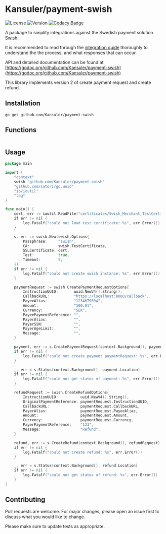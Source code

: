 # Kansuler/payment-swish

![License](https://img.shields.io/github/license/Kansuler/payment-swish) ![Version](https://img.shields.io/github/go-mod/go-version/Kansuler/payment-swish) [![Codacy Badge](https://app.codacy.com/project/badge/Grade/8be4b74cbfa74fb1bcc6b38bdba52aed)](https://www.codacy.com/gh/Kansuler/payment-swish/dashboard?utm_source=github.com&amp;utm_medium=referral&amp;utm_content=Kansuler/payment-swish&amp;utm_campaign=Badge_Grade)

A package to simplify integrations against the Swedish payment solution [Swish](https://www.swish.nu/).

It is recommended to read through the [integration guide](https://www.swish.nu/developer#swish-for-merchants) thoroughly to understand the the process, and what responses that can occur.

API and detailed documentation can be found at [https://godoc.org/github.com/Kansuler/payment-swish](https://godoc.org/github.com/Kansuler/payment-swish)

This library implements version 2 of create payment request and create refund.

## Installation

`go get github.com/Kansuler/payment-swish`

## Functions

```go

```

## Usage

```go
package main

import (
	"context"
	swish "github.com/Kansuler/payment-swish"
	"github.com/satori/go.uuid"
	"io/ioutil"
	"log"
)

func main() {
	cert, err := ioutil.ReadFile("certificates/Swish_Merchant_TestCertificate_1234679304.p12")
	if err != nil {
		log.Fatalf("could not load test certificate: %s", err.Error())
	}

	s, err := swish.New(swish.Options{
		Passphrase:     "swish",
		CA:             swish.TestCertificate,
		SSLCertificate: cert,
		Test:           true,
		Timeout:        5,
	})
	if err != nil {
		log.Fatalf("could not create swish instance: %s", err.Error())
	}

	paymentRequest := swish.CreatePaymentRequestOptions{
		InstructionUUID:       uuid.NewV4().String(),
		CallbackURL:           "https://localhost:8080/callback",
		PayeeAlias:            "1234679304",
		Amount:                "100.01",
		Currency:              "SEK",
		PayeePaymentReference: "",
		PayerAlias:            "",
		PayerSSN:              "",
		PayerAgeLimit:         "",
		Message:               "",
	}

	payment, err := s.CreatePaymentRequest(context.Background(), paymentRequest)
	if err != nil {
		log.Fatalf("could not create payment paymentRequest: %s", err.Error())
	}

	_, err = s.Status(context.Background(), payment.Location)
	if err != nil {
		log.Fatalf("could not get status of payment: %s", err.Error())
	}

	refundRequest := swish.CreateRefundOptions{
		InstructionUUID:          uuid.NewV4().String(),
		OriginalPaymentReference: paymentRequest.InstructionUUID,
		CallbackURL:              paymentRequest.CallbackURL,
		PayerAlias:               paymentRequest.PayeeAlias,
		Amount:                   paymentRequest.Amount,
		Currency:                 paymentRequest.Currency,
		PayerPaymentReference:    "123",
		Message:                  "Refund",
	}

	refund, err := s.CreateRefund(context.Background(), refundRequest)
	if err != nil {
		log.Fatalf("could not create refund: %s", err.Error())
	}

	_, err = s.Status(context.Background(), refund.Location)
	if err != nil {
		log.Fatalf("could not get status of refund: %s", err.Error())
	}
}
```

## Contributing
Pull requests are welcome. For major changes, please open an issue first to discuss what you would like to change.

Please make sure to update tests as appropriate.
